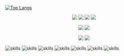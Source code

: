 [![Top Langs](https://github-readme-stats.vercel.app/api/top-langs/?username=akitaonrails&layout=compact&hide_border=true&theme=transparent&card_width=1080px&hide_title=true&text_color=ebebeb&langs_count=6)](https://github.com/anuraghazra/github-readme-stats)

<p align="center">
    <img src="https://skillicons.dev/icons?i=html"/>
    <img src="https://skillicons.dev/icons?i=css"/>
    <img src="https://skillicons.dev/icons?i=bootstrap"/>
    <img src="https://skillicons.dev/icons?i=tailwind"/>
</p>

<p align="center">
    <img src="https://skillicons.dev/icons?i=c"/>
    <img src="https://skillicons.dev/icons?i=js"/>
</p>

<p align="center">
    <img src="https://skillicons.dev/icons?i=ai"/>
    <img src="https://skillicons.dev/icons?i=ps"/>
</p>

![skills](https://skillicons.dev/icons?i=bash&theme=light)
![skills](https://skillicons.dev/icons?i=powershell&theme=light)
![skills](https://skillicons.dev/icons?i=linkedin&theme=light)
![skills](https://skillicons.dev/icons?i=react&theme=light)
![skills](https://skillicons.dev/icons?i=py&theme=light)
![skills](https://skillicons.dev/icons?i=vim&theme=dark)
![skills](https://skillicons.dev/icons?i=vscode&theme=light)
